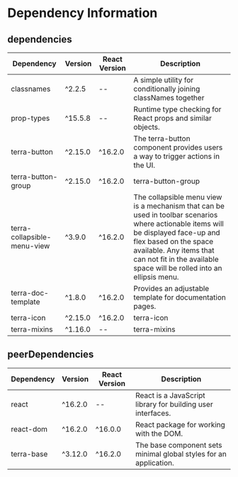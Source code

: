 # Dependency Information

## dependencies
| Dependency | Version | React Version | Description |
|-|-|-|-|
| classnames | ^2.2.5 | -- | A simple utility for conditionally joining classNames together |
| prop-types | ^15.5.8 | -- | Runtime type checking for React props and similar objects. |
| terra-button | ^2.15.0 | ^16.2.0 | The terra-button component provides users a way to trigger actions in the UI. |
| terra-button-group | ^2.15.0 | ^16.2.0 | terra-button-group |
| terra-collapsible-menu-view | ^3.9.0 | ^16.2.0 | The collapsible menu view is a mechanism that can be used in toolbar scenarios where actionable items will be displayed face-up and flex based on the space available. Any items that can not fit in the available space will be rolled into an ellipsis menu. |
| terra-doc-template | ^1.8.0 | ^16.2.0 | Provides an adjustable template for documentation pages. |
| terra-icon | ^2.15.0 | ^16.2.0 | terra-icon |
| terra-mixins | ^1.16.0 | -- | terra-mixins |

## peerDependencies
| Dependency | Version | React Version | Description |
|-|-|-|-|
| react | ^16.2.0 | -- | React is a JavaScript library for building user interfaces. |
| react-dom | ^16.2.0 | ^16.0.0 | React package for working with the DOM. |
| terra-base | ^3.12.0 | ^16.2.0 | The base component sets minimal global styles for an application. |
